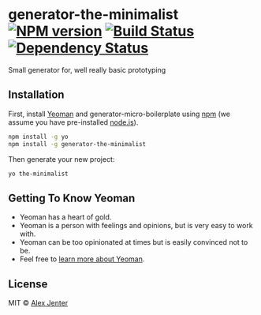 # generator-the-minimalist [![NPM version][npm-image]][npm-url] [![Build Status][travis-image]][travis-url] [![Dependency Status][daviddm-image]][daviddm-url]
>

Small generator for, well really basic prototyping

## Installation

First, install [Yeoman](http://yeoman.io) and generator-micro-boilerplate using [npm](https://www.npmjs.com/) (we assume you have pre-installed [node.js](https://nodejs.org/)).

```bash
npm install -g yo
npm install -g generator-the-minimalist
```

Then generate your new project:

```bash
yo the-minimalist
```

## Getting To Know Yeoman

 * Yeoman has a heart of gold.
 * Yeoman is a person with feelings and opinions, but is very easy to work with.
 * Yeoman can be too opinionated at times but is easily convinced not to be.
 * Feel free to [learn more about Yeoman](http://yeoman.io/).

## License

MIT © [Alex Jenter]()


[npm-image]: https://badge.fury.io/js/generator-micro-boilerplate.svg
[npm-url]: https://npmjs.org/package/generator-micro-boilerplate
[travis-image]: https://travis-ci.org/AlexJenter/generator-micro-boilerplate.svg?branch=master
[travis-url]: https://travis-ci.org/AlexJenter/generator-micro-boilerplate
[daviddm-image]: https://david-dm.org/AlexJenter/generator-micro-boilerplate.svg?theme=shields.io
[daviddm-url]: https://david-dm.org/AlexJenter/generator-micro-boilerplate
